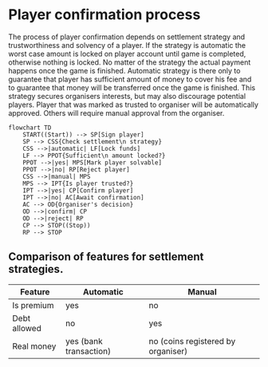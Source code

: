 # Player confirmation process

The process of player confirmation depends on settlement strategy and trustworthiness and solvency of a player.
If the strategy is automatic the worst case amount is locked on player account until game is completed, otherwise
nothing is locked.
No matter of the strategy the actual payment happens once the game is finished.
Automatic strategy is there only to guarantee that player has sufficient amount of money to cover his fee and to
guarantee that money will be transferred once the game is finished.
This strategy secures organisers interests, but may also discourage potential players.
Player that was marked as trusted to organiser will be automatically approved.
Others will require manual approval from the organiser.

```mermaid
flowchart TD
    START((Start)) --> SP[Sign player]
    SP --> CSS{Check settlement\n strategy}
    CSS -->|automatic| LF[Lock funds]
    LF --> PPOT{Sufficient\n amount locked?}
    PPOT -->|yes| MPS[Mark player solvable]
    PPOT -->|no| RP[Reject player]
    CSS -->|manual| MPS
    MPS --> IPT{Is player trusted?}
    IPT -->|yes| CP[Confirm player]
    IPT -->|no| AC[Await confirmation]
    AC --> OD{Organiser's decision}
    OD -->|confirm| CP
    OD -->|reject| RP
    CP --> STOP((Stop))
    RP --> STOP

```

## Comparison of features for settlement strategies.

| Feature      | Automatic              | Manual                             |
|--------------|------------------------|------------------------------------|
| Is premium   | yes                    | no                                 |
| Debt allowed | no                     | yes                                |
| Real money   | yes (bank transaction) | no (coins registered by organiser) |
